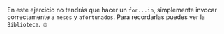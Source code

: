 En este ejercicio no tendrás que hacer un `for...in`, simplemente invocar correctamente a `meses` y `afortunados`. Para recordarlas puedes ver la `Biblioteca`. :relaxed: